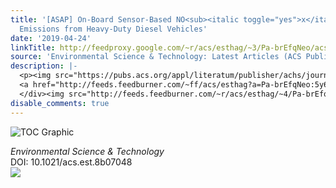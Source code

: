 ```yaml
---
title: '[ASAP] On-Board Sensor-Based NO<sub><italic toggle="yes">x</italic></sub>
  Emissions from Heavy-Duty Diesel Vehicles'
date: '2019-04-24'
linkTitle: http://feedproxy.google.com/~r/acs/esthag/~3/Pa-brEfqNeo/acs.est.8b07048
source: 'Environmental Science & Technology: Latest Articles (ACS Publications)'
description: |-
  <p><img src="https://pubs.acs.org/appl/literatum/publisher/achs/journals/content/esthag/0/esthag.ahead-of-print/acs.est.8b07048/20190424/images/medium/es-2018-07048c_0008.gif" alt="TOC Graphic"/></p><div><cite>Environmental Science & Technology</cite></div><div>DOI: 10.1021/acs.est.8b07048</div><div class="feedflare">
  <a href="http://feeds.feedburner.com/~ff/acs/esthag?a=Pa-brEfqNeo:5y6x_GXa6BU:yIl2AUoC8zA"><img src="http://feeds.feedburner.com/~ff/acs/esthag?d=yIl2AUoC8zA" border="0"></img></a>
  </div><img src="http://feeds.feedburner.com/~r/acs/esthag/~4/Pa-brEfqNeo" height="1" width="1" ...
disable_comments: true
---
```

<p><img src="https://pubs.acs.org/appl/literatum/publisher/achs/journals/content/esthag/0/esthag.ahead-of-print/acs.est.8b07048/20190424/images/medium/es-2018-07048c_0008.gif" alt="TOC Graphic"/></p><div><cite>Environmental Science & Technology</cite></div><div>DOI: 10.1021/acs.est.8b07048</div><div class="feedflare">
<a href="http://feeds.feedburner.com/~ff/acs/esthag?a=Pa-brEfqNeo:5y6x_GXa6BU:yIl2AUoC8zA"><img src="http://feeds.feedburner.com/~ff/acs/esthag?d=yIl2AUoC8zA" border="0"></img></a>
</div><img src="http://feeds.feedburner.com/~r/acs/esthag/~4/Pa-brEfqNeo" height="1" width="1" ...
